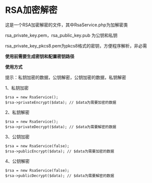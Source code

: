 # RSA加密解密
这是一个RSA加密解密的文件，其中RsaService.php为加解密类

rsa_private_key.pem，rsa_public_key.pub 为公钥和私钥

rsa_private_key_pkcs8.pem为pkcs8格式的密钥，方便程序解析，非必需

**使用前需要生成密钥和配置密钥路径**

**使用方式**

提示：私钥加密的数据，公钥解密，公钥加密的数据，私钥解密

1、私钥加密

    $rsa = new RsaService();
    $rsa->privateEncrypt($data); // $data为需要加密的数据

2、私钥解密

    $rsa = new RsaService();
    $rsa->privateDecrypt($data); // $data为需要解密的数据

3、公钥加密

    $rsa = new RsaService(false);
    $rsa->publicEncrypt($data); // $data为需要加密的数据
    
4、公钥解密

    $rsa = new RsaService(false);
    $rsa->publicDecrypt($data); // $data为需要解密的数据